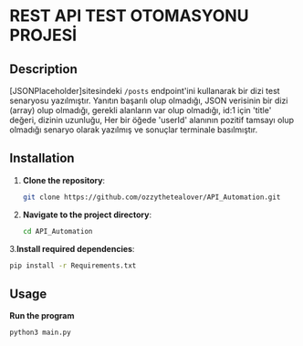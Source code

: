 # REST API TEST OTOMASYONU PROJESİ

## Description
[JSONPlaceholder]sitesindeki `/posts` endpoint'ini kullanarak bir dizi test senaryosu yazılmıştır.
Yanıtın başarılı olup olmadığı, JSON verisinin bir dizi (array) olup olmadığı, gerekli alanların var olup olmadığı, id:1 için 'title' değeri, dizinin uzunluğu, Her bir öğede 'userId' alanının pozitif tamsayı olup olmadığı senaryo olarak yazılmış ve sonuçlar terminale basılmıştır.

## Installation

1. **Clone the repository**:
   ```bash
   git clone https://github.com/ozzythetealover/API_Automation.git
   ```
2. **Navigate to the project directory**:
   ```bash
   cd API_Automation
   ```
3.**Install required dependencies**:
   ```bash
   pip install -r Requirements.txt
   ```


## Usage
**Run the program**
   ```bash
python3 main.py
```


